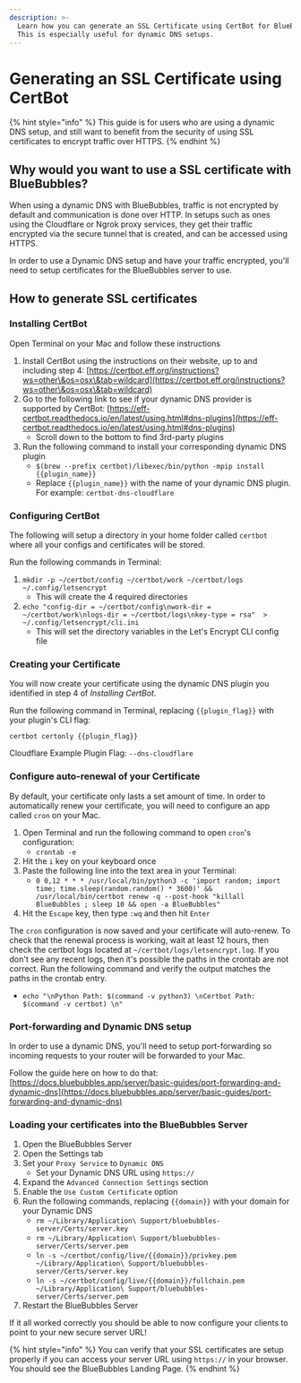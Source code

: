 ```yaml
---
description: >-
  Learn how you can generate an SSL Certificate using CertBot for BlueBubbles.
  This is especially useful for dynamic DNS setups.
---
```


# Generating an SSL Certificate using CertBot

{% hint style="info" %}
This guide is for users who are using a dynamic DNS setup, and still want to benefit from the security of using SSL certificates to encrypt traffic over HTTPS.&#x20;
{% endhint %}

## Why would you want to use a SSL certificate with BlueBubbles?

When using a dynamic DNS with BlueBubbles, traffic is not encrypted by default and communication is done over HTTP. In setups such as ones using the Cloudflare or Ngrok proxy services, they get their traffic encrypted via the secure tunnel that is created, and can be accessed using HTTPS.

In order to use a Dynamic DNS setup and have your traffic encrypted, you'll need to setup certificates for the BlueBubbles server to use.

## How to generate SSL certificates

### Installing CertBot

Open Terminal on your Mac and follow these instructions

1. Install CertBot using the instructions on their website, up to and including step 4: [https://certbot.eff.org/instructions?ws=other\&os=osx\&tab=wildcard](https://certbot.eff.org/instructions?ws=other\&os=osx\&tab=wildcard)
2. Go to the following link to see if your dynamic DNS provider is supported by CertBot: [https://eff-certbot.readthedocs.io/en/latest/using.html#dns-plugins](https://eff-certbot.readthedocs.io/en/latest/using.html#dns-plugins)
   * Scroll down to the bottom to find 3rd-party plugins
3. Run the following command to install your corresponding dynamic DNS plugin
   * `$(brew --prefix certbot)/libexec/bin/python -mpip install {{plugin_name}}`
   * Replace `{{plugin_name}}` with the name of your dynamic DNS plugin. For example: `certbot-dns-cloudflare`

### Configuring CertBot

The following will setup a directory in your home folder called `certbot` where all your configs and certificates will be stored.

Run the following commands in Terminal:

1. `mkdir -p ~/certbot/config ~/certbot/work ~/certbot/logs ~/.config/letsencrypt`
   * This will create the 4 required directories
2. `echo "config-dir = ~/certbot/config\nwork-dir = ~/certbot/work\nlogs-dir = ~/certbot/logs\nkey-type = rsa"  > ~/.config/letsencrypt/cli.ini`
   * This will set the directory variables in the Let's Encrypt CLI config file

### Creating your Certificate

You will now create your certificate using the dynamic DNS plugin you identified in step 4 of _Installing CertBot._

Run the following command in Terminal, replacing `{{plugin_flag}}` with your plugin's CLI flag:

`certbot certonly {{plugin_flag}}`

Cloudflare Example Plugin Flag: `--dns-cloudflare`

### Configure auto-renewal of your Certificate

By default, your certificate only lasts a set amount of time. In order to automatically renew your certificate, you will need to configure an app called `cron` on your Mac.

1. Open Terminal and run the following command to open `cron`'s configuration:
   * `crontab -e`
2. Hit the `i` key on your keyboard once
3. Paste the following line into the text area in your Terminal:
   * `0 0,12 * * * /usr/local/bin/python3 -c 'import random; import time; time.sleep(random.random() * 3600)' && /usr/local/bin/certbot renew -q --post-hook "killall BlueBubbles ; sleep 10 && open -a BlueBubbles"`
4. Hit the `Escape` key, then type `:wq` and then hit `Enter`

The `cron` configuration is now saved and your certificate will auto-renew. To check that the renewal process is working, wait at least 12 hours, then check the certbot logs located at `~/certbot/logs/letsencrypt.log`. If you don't see any recent logs, then it's possible the paths in the crontab are not correct. Run the following command and verify the output matches the paths in the crontab entry.
  * `echo "\nPython Path: $(command -v python3) \nCertbot Path: $(command -v certbot) \n"`

### Port-forwarding and Dynamic DNS setup

In order to use a dynamic DNS, you'll need to setup port-forwarding so incoming requests to your router will be forwarded to your Mac.

Follow the guide here on how to do that: [https://docs.bluebubbles.app/server/basic-guides/port-forwarding-and-dynamic-dns](https://docs.bluebubbles.app/server/basic-guides/port-forwarding-and-dynamic-dns)

### Loading your certificates into the BlueBubbles Server

1. Open the BlueBubbles Server
2. Open the Settings tab
3. Set your `Proxy Service` to `Dynamic DNS`
   * Set your Dynamic DNS URL using `https://`
4. Expand the `Advanced Connection Settings` section
5. Enable the `Use Custom Certificate` option
6. Run the following commands, replacing `{{domain}}` with your domain for your Dynamic DNS
   * `rm ~/Library/Application\ Support/bluebubbles-server/Certs/server.key`
   * `rm ~/Library/Application\ Support/bluebubbles-server/Certs/server.pem`
   * `ln -s ~/certbot/config/live/{{domain}}/privkey.pem ~/Library/Application\ Support/bluebubbles-server/Certs/server.key`
   * `ln -s ~/certbot/config/live/{{domain}}/fullchain.pem ~/Library/Application\ Support/bluebubbles-server/Certs/server.pem`
7. Restart the BlueBubbles Server

If it all worked correctly you should be able to now configure your clients to point to your new secure server URL!

{% hint style="info" %}
You can verify that your SSL certificates are setup properly if you can access your server URL using `https://` in your browser. You should see the BlueBubbles Landing Page.
{% endhint %}
